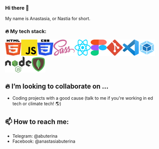 ### Hi there 👋

My name is Anastasia, or Nastia for short. 

### 🔥 My tech stack:

<img src="img/html-buterina.svg" alt="HTML logo" width="52" height="52"><img src="img/js-buterina.svg" alt="JS Logo" width="52" height="52"><img src="img/css-buterina.svg" alt="CSS Logo" width="52" height="52"><img src="img/sass-logo.png" alt="Sass Logo" width="69" height="52"><img src="img/react-buterina.svg" alt="React Logo" width="52" height="52"><img src="img/figma-buterina.svg" alt="Figma Logo" width="52" height="52"><img src="img/git-buterina.svg" alt="Git Logo" width="52" height="52"><img src="img/vs-code-buterina.svg" alt="VS Code logo" width="52" height="52"><img src="img/webpack-buterina.svg" alt="Webpack logo" width="52" height="52"><img src="img/node-js-buterina.png" alt="Node.js logo" width="85" height="52"><img src="img/mongo-buterina.png" alt="MongoDB logo" width="45" height="52">

## 🔥 I’m looking to collaborate on ...

- Coding projects with a good cause (talk to me if you're working in ed tech or climate tech! 🌎)

## 📫 How to reach me: 

- Telegram: @abuterina
- Facebook: @anastasiabuterina



<!--
**buterina/buterina** is a ✨ _special_ ✨ repository because its `README.md` (this file) appears on your GitHub profile.

Here are some ideas to get you started:

- 
- 🤔 I’m looking for help with ...
- 💬 Ask me about ...
- 😄 Pronouns: ...
- ⚡ Fun fact: ...
-->



